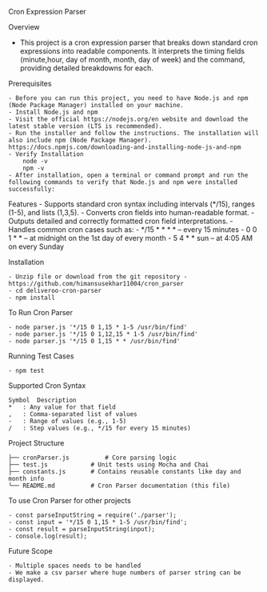 Cron Expression Parser

Overview

 - This project is a cron expression parser that breaks down standard cron expressions into readable components. It interprets the timing fields (minute,hour, day of month, month, day of week) and the command, providing detailed breakdowns for each.

Prerequisites

    - Before you can run this project, you need to have Node.js and npm (Node Package Manager) installed on your machine.
    - Install Node.js and npm
    - Visit the official https://nodejs.org/en website and download the latest stable version (LTS is recommended).
    - Run the installer and follow the instructions. The installation will also include npm (Node Package Manager). https://docs.npmjs.com/downloading-and-installing-node-js-and-npm
    - Verify Installation 
        node -v
        npm -v
    - After installation, open a terminal or command prompt and run the following commands to verify that Node.js and npm were installed successfully:

Features
    - Supports standard cron syntax including intervals (*/15), ranges (1-5), and lists (1,3,5).
    - Converts cron fields into human-readable format.
    - Outputs detailed and correctly formatted cron field interpretations.
    - Handles common cron cases such as:
    - */15 * * * * – every 15 minutes
    - 0 0 1 * * – at midnight on the 1st day of every month
    - 5 4 * * sun – at 4:05 AM on every Sunday

Installation

    - Unzip file or download from the git repository - https://github.com/himansusekhar11004/cron_parser
    - cd deliveroo-cron-parser
    - npm install

To Run Cron Parser

    - node parser.js '*/15 0 1,15 * 1-5 /usr/bin/find'
    - node parser.js '*/15 0 1,12,15 * 1-5 /usr/bin/find'
    - node parser.js '*/15 0 1,15 * * /usr/bin/find'


Running Test Cases

    - npm test

Supported Cron Syntax

    Symbol	Description
    *	: Any value for that field
    ,	: Comma-separated list of values
    -	: Range of values (e.g., 1-5)
    /	: Step values (e.g., */15 for every 15 minutes)

Project Structure

    ├── cronParser.js          # Core parsing logic
    ├── test.js            # Unit tests using Mocha and Chai
    ├── constants.js       # Contains reusable constants like day and month info
    └── README.md          # Cron Parser documentation (this file)

To use Cron Parser for other projects

    - const parseInputString = require('./parser');
    - const input = '*/15 0 1,15 * 1-5 /usr/bin/find';
    - const result = parseInputString(input);
    - console.log(result);

Future Scope

    - Multiple spaces needs to be handled
    - We make a csv parser where huge numbers of parser string can be displayed.